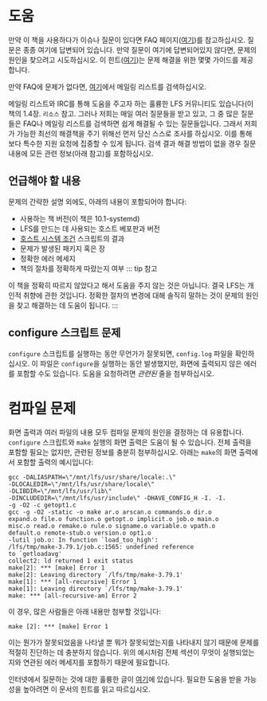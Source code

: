 # 도움

만약 이 책을 사용하다가 이슈나 질문이 있다면 FAQ 페이지([여기](http://www.linuxfromscratch.org/faq))를 참고하십시오. 질문은 종종 여기에 답변되어 있습니다. 만약 질문이 여기에 답변되어있지 않다면, 문제의 원인을 찾으려고 시도하십시오. 이 힌트([여기](http://www.linuxfromscratch.org/hints/downloads/files/errors.txt))는 문제 해결을 위한 몇몇 가이드를 제공합니다.


만약 FAQ에 문제가 없다면, [여기](http://www.linuxfromscratch.org/search.html)에서 메일링 리스트를 검색하십시오.

메일링 리스트와 IRC를 통해 도움을 주고자 하는 훌륭한 LFS 커뮤니티도 있습니다(이 책의 1.4장. `리소스` 참고. 그러나 저희는 매일 여러 질문들을 받고 있고, 그 중 많은 질문들은 FAQ나 메일링 리스트를 검색하면 쉽게 해결될 수 있는 질문들입니다. 그래서 저희가 가능한 최선의 해결책을 주기 위해선 먼저 당신 스스로 조사를 하십시오. 이를 통해 보다 특수한 지원 요청에 집중할 수 있게 됩니다. 검색 결과 해결 방법이 없을 경우 질문 내용에 모든 관련 정보(아래 참고)를 포함하십시오.


## 언급해야 할 내용

문제의 간략한 설명 외에도, 아래의 내용이 포함되어야 합니다:

* 사용하는 책 버전(이 책은 10.1-systemd)
* LFS를 만드는 데 사용되는 호스트 베포판과 버전
* [호스트 시스템 조건](/2/2.html) 스크립트의 결과
* 문제가 발생된 패키지 혹은 장
* 정확한 에러 메세지
* 책의 절차를 정확하게 따랐는지 여부
::: tip 참고

이 책을 정확히 따르지 않았다고 해서 도움을 주지 않는 것은 아닙니다. 결국 LFS는 개인적 취향에 관한 것입니다. 정확한 절차의 변경에 대해 솔직히 말하는 것이 문제의 원인을 찾고 해결하는 데 도움이 됩니다.
:::

## configure 스크립트 문제
`configure` 스크립트를 실행하는 동안 무언가가 잘못되면, `config.log` 파일을 확인하십시오. 이 파일은 `configure`을 실행하는 동안 발생했지만, 화면에 출력되지 않은 에러를 포함할 수도 있습니다. 도움을 요청하려면 *관련된* 줄을 첨부하십시오.

# 컴파일 문제
화면 출력과 여러 파일의 내용 모두 컴파일 문제의 원인을 결정하는 데 유용합니다. `configure` 스크립트와 `make` 실행의 화면 출력은 도움이 될 수 있습니다. 전체 출력을 포함할 필요는 없지만, 관련된 정보를 충분히 첨부하십시오. 아래는 `make`의 화면 출력에서 포함할 출력의 예시입니다:

<pre><code>gcc -DALIASPATH=\"/mnt/lfs/usr/share/locale:.\"
-DLOCALEDIR=\"/mnt/lfs/usr/share/locale\"
-DLIBDIR=\"/mnt/lfs/usr/lib\"
-DINCLUDEDIR=\"/mnt/lfs/usr/include\" -DHAVE_CONFIG_H -I. -I.
-g -O2 -c getopt1.c
gcc -g -O2 -static -o make ar.o arscan.o commands.o dir.o
expand.o file.o function.o getopt.o implicit.o job.o main.o
misc.o read.o remake.o rule.o signame.o variable.o vpath.o
default.o remote-stub.o version.o opt1.o
-lutil job.o: In function `load_too_high':
/lfs/tmp/make-3.79.1/job.c:1565: undefined reference
to `getloadavg'
collect2: ld returned 1 exit status
make[2]: *** [make] Error 1
make[2]: Leaving directory `/lfs/tmp/make-3.79.1'
make[1]: *** [all-recursive] Error 1
make[1]: Leaving directory `/lfs/tmp/make-3.79.1'
make: *** [all-recursive-am] Error 2
</code></pre>

이 경우, 많은 사람들은 아래 내용만 첨부할 것입니다:

<pre><code>make [2]: *** [make] Error 1
</code></pre>

이는 뭔가가 잘못되었음을 나타낼 뿐 뭐가 잘못되었는지를 나타내지 않기 때문에 문제를 적절히 진단하는 데 충분하지 않습니다. 위의 예시처럼 전체 섹션이 무엇이 실행되었는지와 연관된 에러 메세지를 포함하기 때문에 필요합니다.


인터넷에서 질문하는 것에 대한 훌륭한 글이 [여기](http://catb.org/~esr/faqs/smart-questions.html)에 있습니다. 필요한 도움을 받을 가능성을 높아려면 이 문서의 힌트를 읽고 따르십시오.
